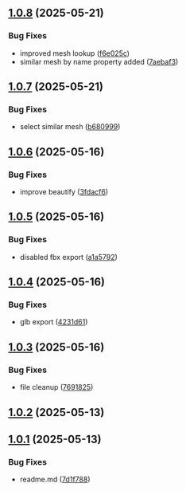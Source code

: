 ## [1.0.8](https://github.com/muammar-yacoob/Tidy-Monkey/compare/v1.0.7...v1.0.8) (2025-05-21)


### Bug Fixes

* improved mesh lookup ([f6e025c](https://github.com/muammar-yacoob/Tidy-Monkey/commit/f6e025c7a63c7803330017437259f12446280d51))
* similar mesh by name property added ([7aebaf3](https://github.com/muammar-yacoob/Tidy-Monkey/commit/7aebaf3ed711331dee724d1732c7a5bea2e3fddc))

## [1.0.7](https://github.com/muammar-yacoob/Tidy-Monkey/compare/v1.0.6...v1.0.7) (2025-05-21)


### Bug Fixes

* select similar mesh ([b680999](https://github.com/muammar-yacoob/Tidy-Monkey/commit/b680999fb32dad929a963a99e3e05ffa1e5dd310))

## [1.0.6](https://github.com/muammar-yacoob/Tidy-Monkey/compare/v1.0.5...v1.0.6) (2025-05-16)


### Bug Fixes

* improve beautify ([3fdacf6](https://github.com/muammar-yacoob/Tidy-Monkey/commit/3fdacf6d12806b13614a656b98d6cae0bef845ac))

## [1.0.5](https://github.com/muammar-yacoob/Tidy-Monkey/compare/v1.0.4...v1.0.5) (2025-05-16)


### Bug Fixes

* disabled fbx export ([a1a5792](https://github.com/muammar-yacoob/Tidy-Monkey/commit/a1a5792b867c8ca3120f9c431470bab1463fff0d))

## [1.0.4](https://github.com/muammar-yacoob/Tidy-Monkey/compare/v1.0.3...v1.0.4) (2025-05-16)


### Bug Fixes

* glb export ([4231d61](https://github.com/muammar-yacoob/Tidy-Monkey/commit/4231d6142cf53f71261fb10501ab84642f7b1e3a))

## [1.0.3](https://github.com/muammar-yacoob/Tidy-Monkey/compare/v1.0.2...v1.0.3) (2025-05-16)


### Bug Fixes

* file cleanup ([7691825](https://github.com/muammar-yacoob/Tidy-Monkey/commit/7691825890f71aca54dff8a2c6f1f91a0b9503ff))

## [1.0.2](https://github.com/muammar-yacoob/Tidy-Monkey/compare/v1.0.1...v1.0.2) (2025-05-13)

## [1.0.1](https://github.com/muammar-yacoob/Tidy-Monkey/compare/v1.0.0...v1.0.1) (2025-05-13)


### Bug Fixes

* readme.md ([7d1f788](https://github.com/muammar-yacoob/Tidy-Monkey/commit/7d1f78816dcc07a0b2e0ecd34acb28bb1ff92956))
